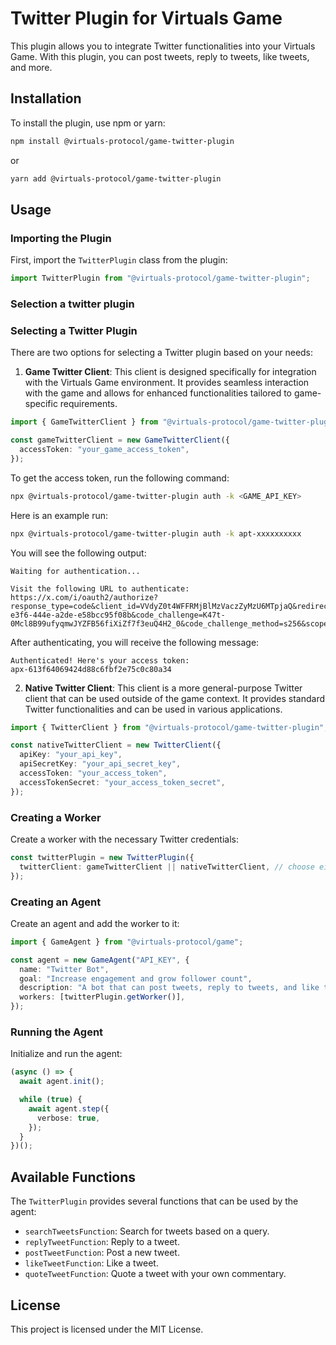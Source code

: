 # Twitter Plugin for Virtuals Game

This plugin allows you to integrate Twitter functionalities into your Virtuals Game. With this plugin, you can post tweets, reply to tweets, like tweets, and more.

## Installation

To install the plugin, use npm or yarn:

```bash
npm install @virtuals-protocol/game-twitter-plugin
```

or

```bash
yarn add @virtuals-protocol/game-twitter-plugin
```

## Usage

### Importing the Plugin

First, import the `TwitterPlugin` class from the plugin:

```typescript
import TwitterPlugin from "@virtuals-protocol/game-twitter-plugin";
```

### Selection a twitter plugin

### Selecting a Twitter Plugin

There are two options for selecting a Twitter plugin based on your needs:

1. **Game Twitter Client**: This client is designed specifically for integration with the Virtuals Game environment. It provides seamless interaction with the game and allows for enhanced functionalities tailored to game-specific requirements.

```typescript
import { GameTwitterClient } from "@virtuals-protocol/game-twitter-plugin";

const gameTwitterClient = new GameTwitterClient({
  accessToken: "your_game_access_token",
});
```

To get the access token, run the following command:

```bash
npx @virtuals-protocol/game-twitter-plugin auth -k <GAME_API_KEY>
```

Here is an example run:

```bash
npx @virtuals-protocol/game-twitter-plugin auth -k apt-xxxxxxxxxx
```

You will see the following output:

```
Waiting for authentication...

Visit the following URL to authenticate:
https://x.com/i/oauth2/authorize?response_type=code&client_id=VVdyZ0t4WFFRMjBlMzVaczZyMzU6MTpjaQ&redirect_uri=http%3A%2F%2Flocalhost%3A8714%2Fcallback&state=866c82c0-e3f6-444e-a2de-e58bcc95f08b&code_challenge=K47t-0Mcl8B99ufyqmwJYZFB56fiXiZf7f3euQ4H2_0&code_challenge_method=s256&scope=tweet.read%20tweet.write%20users.read%20offline.access
```

After authenticating, you will receive the following message:

```
Authenticated! Here's your access token:
apx-613f64069424d88c6fbf2e75c0c80a34
```

2. **Native Twitter Client**: This client is a more general-purpose Twitter client that can be used outside of the game context. It provides standard Twitter functionalities and can be used in various applications.

```typescript
import { TwitterClient } from "@virtuals-protocol/game-twitter-plugin";

const nativeTwitterClient = new TwitterClient({
  apiKey: "your_api_key",
  apiSecretKey: "your_api_secret_key",
  accessToken: "your_access_token",
  accessTokenSecret: "your_access_token_secret",
});
```

### Creating a Worker

Create a worker with the necessary Twitter credentials:

```typescript
const twitterPlugin = new TwitterPlugin({
  twitterClient: gameTwitterClient || nativeTwitterClient, // choose either 1 client
});
```

### Creating an Agent

Create an agent and add the worker to it:

```typescript
import { GameAgent } from "@virtuals-protocol/game";

const agent = new GameAgent("API_KEY", {
  name: "Twitter Bot",
  goal: "Increase engagement and grow follower count",
  description: "A bot that can post tweets, reply to tweets, and like tweets",
  workers: [twitterPlugin.getWorker()],
});
```

### Running the Agent

Initialize and run the agent:

```typescript
(async () => {
  await agent.init();

  while (true) {
    await agent.step({
      verbose: true,
    });
  }
})();
```

## Available Functions

The `TwitterPlugin` provides several functions that can be used by the agent:

- `searchTweetsFunction`: Search for tweets based on a query.
- `replyTweetFunction`: Reply to a tweet.
- `postTweetFunction`: Post a new tweet.
- `likeTweetFunction`: Like a tweet.
- `quoteTweetFunction`: Quote a tweet with your own commentary.

## License

This project is licensed under the MIT License.
